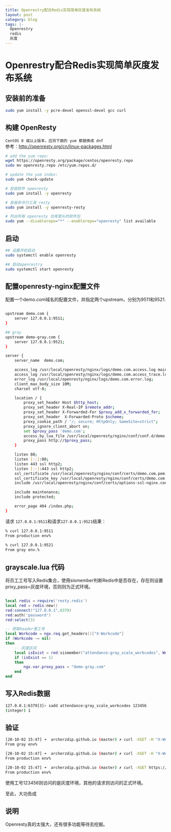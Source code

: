 ```yaml
---
title: Openrestry配合Redis实现简单灰度发布系统
layout: post
category: blog
tags: |-
  Openrestry
  redis
  灰度
---
```


# Openrestry配合Redis实现简单灰度发布系统


## 安装前的准备
```bash
sudo yum install -y pcre-devel openssl-devel gcc curl
```

## 构建 OpenResty
`CentOS 8 或以上版本，应将下面的 yum 都替换成 dnf`  
参考：http://openresty.org/cn/linux-packages.html

```bash
# add the yum repo:
wget https://openresty.org/package/centos/openresty.repo
sudo mv openresty.repo /etc/yum.repos.d/

# update the yum index:
sudo yum check-update

# 安装软件 openresty 
sudo yum install -y openresty

# 安装命令行工具 resty
sudo yum install -y openresty-resty

# 列出所有 openresty 仓库里头的软件包
sudo yum --disablerepo="*" --enablerepo="openresty" list available

```

## 启动
```bash
## 设置开机启动
sudo systemctl enable openresty

## 启动openrestry
sudo systemctl start openresty

```

## 配置openresty-nginx配置文件

配置一个demo.com域名的配置文件，并指定两个upstream，分别为9511和9521.

```bash

upstream demo.com {
    server 127.0.0.1:9511;
}

## gray
upstream demo-gray.com {
    server 127.0.0.1:9521;
}

server {
    server_name  demo.com;

    access_log /usr/local/openresty/nginx/logs/demo.com.access.log main if=$loggable;
    access_log /usr/local/openresty/nginx/logs/demo.com.access_trace.log logtrace if=$loggable;
    error_log /usr/local/openresty/nginx/logs/demo.com.error.log;
    client_max_body_size 10M;
    charset utf-8;

    location / {
        proxy_set_header Host $http_host;
        proxy_set_header X-Real-IP $remote_addr;
        proxy_set_header X-Forwarded-For $proxy_add_x_forwarded_for;
        proxy_set_header  X-Forwarded-Proto $scheme;
        proxy_cookie_path / "/; secure; HttpOnly; SameSite=strict";
        proxy_ignore_client_abort on;
	    set $proxy_pass 'demo.com';
	    access_by_lua_file /usr/local/openresty/nginx/conf/conf.d/demo.grayscale.lua;
        proxy_pass http://$proxy_pass;
    }

    listen 80;
    listen [::]:80;
    listen 443 ssl http2;
    listen [::]:443 ssl http2;
    ssl_certificate /usr/local/openresty/nginx/conf/certs/demo.com.pem;
    ssl_certificate_key /usr/local/openresty/nginx/conf/certs/demo.com.key;
    include /usr/local/openresty/nginx/conf/certs/options-ssl-nginx.conf;

    include maintenance;
    include protected;

    error_page 404 /index.php;
}

```

请求 `127.0.0.1:9511`和请求`127.0.0.1:9521`结果：
```bash
% curl 127.0.0.1:9511
From production env%         
 
% curl 127.0.0.1:9521
From gray env.%
```

## grayscale.lua 代码

将员工工号写入Redis集合，使用sismember判断Redis中是否存在，存在则设置prixy_pass=灰度环境，否则则为正式环境。

```lua

local redis = require('resty.redis')
local red = redis:new()
red:connect("127.0.0.1",6379)
red:auth('password')
red:select(3)

-- 获取header里工号
local Workcode = ngx.req.get_headers()["X-Workcode"]
if (Workcode ~= nil)
then
    -- 灰度区间
    local isExist = red:sismember("attendance:gray_scale_workcodes", Workcode)
    if (isExist == 1)
    then
        ngx.var.proxy_pass = "demo-gray.com"
    end
end

```

## 写入Redis数据
```bash
127.0.0.1:6379[3]> sadd attendance:gray_scale_workcodes 123456
(integer) 1
```

## 验证
```bash
[20-10-02 15:47] ➜  archerzdip.github.io (master) ✗ curl -XGET -H "X-Workcode:123456" https://demo.com/
From gray env%  

[20-10-02 15:47] ➜  archerzdip.github.io (master) ✗ curl -XGET -H "X-Workcode:1" https://demo.com/
From production env%  

[20-10-02 15:47] ➜  archerzdip.github.io (master) ✗ curl -XGET https://demo.com/
From production env%
```

使用工号123456则访问的是灰度环境，其他的请求则访问的正式环境。

至此，大功告成

## 说明
Openresty真的太强大，还有很多功能等待去挖掘。

